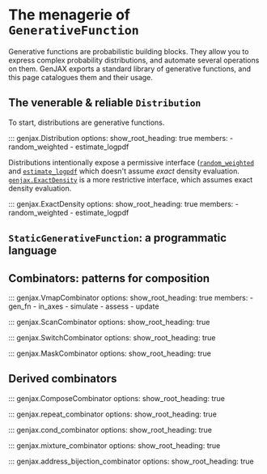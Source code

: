 # The menagerie of `GenerativeFunction`
Generative functions are probabilistic building blocks. They allow you to express complex probability distributions, and automate several operations on them. GenJAX exports a standard library of generative functions, and this page catalogues them and their usage.
## The venerable & reliable `Distribution`

To start, distributions are generative functions.

::: genjax.Distribution
    options:
        show_root_heading: true
        members:
          - random_weighted
          - estimate_logpdf

Distributions intentionally expose a permissive interface ([`random_weighted`](generative_functions.md#genjax.Distribution.random_weighted) and [`estimate_logpdf`](generative_functions.md#genjax.Distribution.estimate_logpdf) which doesn't assume _exact_ density evaluation. [`genjax.ExactDensity`](generative_functions.md#genjax.ExactDensity) is a more restrictive interface, which assumes exact density evaluation.

::: genjax.ExactDensity
    options:
        show_root_heading: true
        members:
          - random_weighted
          - estimate_logpdf

## `StaticGenerativeFunction`: a programmatic language

## Combinators: patterns for composition

::: genjax.VmapCombinator
    options:
        show_root_heading: true
        members:
        - gen_fn
        - in_axes
        - simulate
        - assess
        - update

::: genjax.ScanCombinator
    options:
        show_root_heading: true

::: genjax.SwitchCombinator
    options:
        show_root_heading: true

::: genjax.MaskCombinator
    options:
        show_root_heading: true

## Derived combinators


::: genjax.ComposeCombinator
    options:
        show_root_heading: true

::: genjax.repeat_combinator
    options:
        show_root_heading: true

::: genjax.cond_combinator
    options:
        show_root_heading: true

::: genjax.mixture_combinator
    options:
        show_root_heading: true

::: genjax.address_bijection_combinator
    options:
        show_root_heading: true
